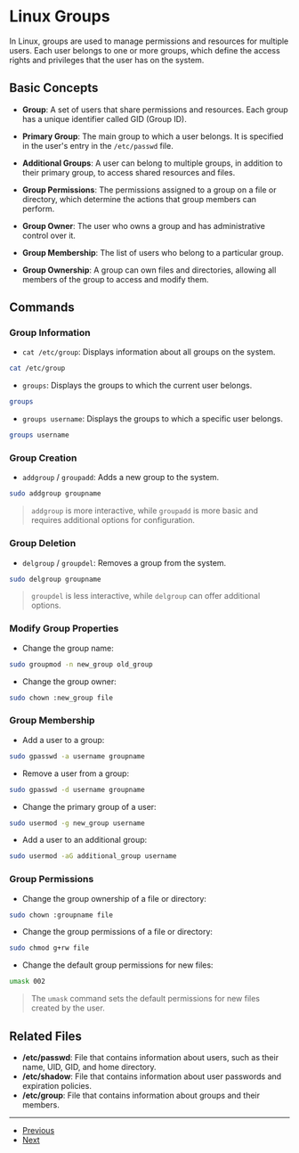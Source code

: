 # Linux Groups

In Linux, groups are used to manage permissions and resources for multiple users. Each user belongs to one or more groups, which define the access rights and privileges that the user has on the system.

## Basic Concepts

- **Group**: A set of users that share permissions and resources. Each group has a unique identifier called GID (Group ID).

- **Primary Group**: The main group to which a user belongs. It is specified in the user's entry in the `/etc/passwd` file.

- **Additional Groups**: A user can belong to multiple groups, in addition to their primary group, to access shared resources and files.

- **Group Permissions**: The permissions assigned to a group on a file or directory, which determine the actions that group members can perform.

- **Group Owner**: The user who owns a group and has administrative control over it.

- **Group Membership**: The list of users who belong to a particular group.

- **Group Ownership**: A group can own files and directories, allowing all members of the group to access and modify them.


## Commands

### Group Information

- `cat /etc/group`: Displays information about all groups on the system.

```bash
cat /etc/group
```

- `groups`: Displays the groups to which the current user belongs.

```bash
groups
```

- `groups username`: Displays the groups to which a specific user belongs.

```bash
groups username
```

### Group Creation

- `addgroup` / `groupadd`: Adds a new group to the system.

```bash
sudo addgroup groupname
```

> `addgroup` is more interactive, while `groupadd` is more basic and requires additional options for configuration.

### Group Deletion

- `delgroup` / `groupdel`: Removes a group from the system.

```bash
sudo delgroup groupname
```

> `groupdel` is less interactive, while `delgroup` can offer additional options.

### Modify Group Properties

- Change the group name:

```bash
sudo groupmod -n new_group old_group
```

- Change the group owner:

```bash
sudo chown :new_group file
```

### Group Membership

- Add a user to a group:

```bash
sudo gpasswd -a username groupname
```

- Remove a user from a group:

```bash
sudo gpasswd -d username groupname
```

- Change the primary group of a user:

```bash
sudo usermod -g new_group username
```

- Add a user to an additional group:

```bash
sudo usermod -aG additional_group username
```

### Group Permissions

- Change the group ownership of a file or directory:

```bash
sudo chown :groupname file
```

- Change the group permissions of a file or directory:

```bash
sudo chmod g+rw file
```

- Change the default group permissions for new files:

```bash
umask 002
```

> The `umask` command sets the default permissions for new files created by the user.

## Related Files

- **/etc/passwd**: File that contains information about users, such as their name, UID, GID, and home directory.
- **/etc/shadow**: File that contains information about user passwords and expiration policies.
- **/etc/group**: File that contains information about groups and their members.

---

- [Previous](./4-permissions.md)
- [Next](./6-processes.md)